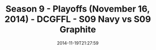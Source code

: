 ---
title: Season 9 - Playoffs (November 16, 2014) - DCGFFL - S09 Navy vs S09 Graphite
teams-score:
- team: _teams/s09-navy-rear-admirals.md
  score: 47
- team: _teams/s09-graphite.md
  score: 30
mvp: Will Chappell (Navy), Tony Stewart (Graphite)
game-ball: N/A
season: 9
week: 0
date: '2014-11-19T21:27:59'
pageid: season-9-playoffs-4463-vs-4458
---